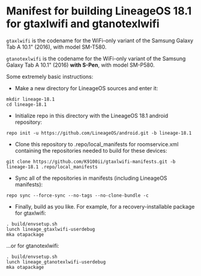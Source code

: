 # Manifest for building LineageOS 18.1 for gtaxlwifi and gtanotexlwifi

`gtaxlwifi` is the codename for the WiFi-only variant of the Samsung Galaxy Tab A 10.1" (2016), with model SM-T580.

`gtanotexlwifi` is the codename for the WiFi-only variant of the Samsung Galaxy Tab A 10.1" (2016) **with S-Pen**, with model SM-P580.

Some extremely basic instructions:
- Make a new directory for LineageOS sources and enter it:
```
mkdir lineage-18.1
cd lineage-18.1
```

- Initialize repo in this directory with the LineageOS 18.1 android repository:
```
repo init -u https://github.com/LineageOS/android.git -b lineage-18.1
```

- Clone this repository to .repo/local_manifests for roomservice.xml containing the repositories needed to build for these devices:
```
git clone https://github.com/K9100ii/gtaxlwifi-manifests.git -b lineage-18.1 .repo/local_manifests
```

- Sync all of the repositories in manifests (including LineageOS manifests):
```
repo sync --force-sync --no-tags --no-clone-bundle -c
```

- Finally, build as you like. For example, for a recovery-installable package for gtaxlwifi:
```
. build/envsetup.sh
lunch lineage_gtaxlwifi-userdebug
mka otapackage
```
...or for gtanotexlwifi:
```
. build/envsetup.sh
lunch lineage_gtanotexlwifi-userdebug
mka otapackage
```

